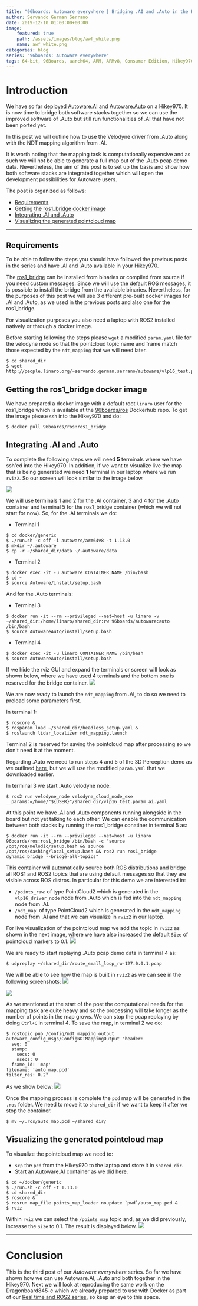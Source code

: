 ```yaml
---
title: "96boards: Autoware everywhere | Bridging .AI and .Auto in the Hikey970"
author: Servando German Serrano
date: 2019-12-10 01:00:00+00:00
image:
    featured: true
    path: /assets/images/blog/awf_white.png
    name: awf_white.png
categories: blog
series: "96boards: Autoware everywhere"
tags: 64-bit, 96Boards, aarch64, ARM, ARMv8, Consumer Edition, Hikey970, Linaro, Linux, arm64, real time, ROS2, Autoware
---
```


# Introduction

We have so far [deployed Autoware.AI](https://www.96boards.org/blog/autoware.ai_hikey970/) and [Autoware.Auto](https://www.96boards.org/blog/autoware.auto_hikey970/) on a Hikey970. It is now time to bridge both software stacks together so we can use the improved software of .Auto but still run functionalities of .AI that have not been ported yet.

In this post we will outline how to use the Velodyne driver from .Auto along with the NDT mapping algorithm from .AI.

It is worth noting that the mapping task is computationally expensive and as such we will not be able to generate a full map out of the .Auto pcap demo data. Nevertheless, the aim of this post is to set up the basis and show how both software stacks are integrated together which will open the development possibilities for Autoware users.

The post is organized as follows:
- [Requirements](#requirements)
- [Getting the ros1_bridge docker image](#getting-the-ros1_bridge-docker-image)
- [Integrating .AI and .Auto](#integrating-ai-and-auto)
- [Visualizing the generated pointcloud map](#visualizing-the-generated-pointcloud-map)

***

## Requirements
To be able to follow the steps you should have followed the previous posts in the series and have .AI and .Auto available in your Hikey970.

The [ros1_bridge](https://github.com/ros2/ros1_bridge/blob/master/README.md) can be installed from binaries or compiled from source if you need custom messages. Since we will use the default ROS messages, it is possible to install the bridge from the available binaries. Nevertheless, for the purposes of this post we will use 3 different pre-built docker images for .AI and .Auto, as we used in the previous posts and also one for the ros1_bridge.

For visualization purposes you also need a laptop with ROS2 installed natively or through a docker image.

Before starting following the steps please `wget` a modified `param.yaml` file for the velodyne node so that the pointcloud topic name and frame match those expected by the `ndt_mapping` that we will need later.
```
$ cd shared_dir
$ wget http://people.linaro.org/~servando.german.serrano/autoware/vlp16_test.param_ai.yaml
```

## Getting the ros1_bridge docker image

We have prepared a docker image with a default root `linaro` user for the ros1_bridge which is available at the [96boards/ros](https://hub.docker.com/repository/docker/96boards/ros) Dockerhub repo. To get the image please `ssh` into the Hikey970 and do:
```
$ docker pull 96boards/ros:ros1_bridge
```

## Integrating .AI and .Auto

To complete the following steps we will need **5** terminals where we have ssh'ed into the Hikey970. In addition, if we want to visualize live the map that is being generated we need **1** terminal in our laptop where we run `rviz2`. So our screen will look similar to the image below.

![](/assets/images/blog/autoware_bridge_hikey970_0.png)

We will use terminals 1 and 2 for the .AI container, 3 and 4 for the .Auto container and terminal 5 for the ros1_bridge container (which we will not start for now). So, for the .AI terminals we do:

- Terminal 1
```
$ cd docker/generic
$ ./run.sh -c off -i autoware/arm64v8 -t 1.13.0
$ mkdir ~/.autoware
$ cp -r ~/shared_dir/data ~/.autoware/data
```

- Terminal 2
```
$ docker exec -it -u autoware CONTAINER_NAME /bin/bash
$ cd ~
$ source Autoware/install/setup.bash
```

And for the .Auto terminals:
- Terminal 3
```
$ docker run -it --rm --privileged --net=host -u linaro -v ~/shared_dir:/home/linaro/shared_dir:rw 96boards/autoware:auto /bin/bash
$ source AutowareAuto/install/setup.bash
```

- Terminal 4
```
$ docker exec -it -u linaro CONTAINER_NAME /bin/bash
$ source AutowareAuto/install/setup.bash
```

If we hide the rviz GUI and expand the terminals or screen will look as shown below, where we have used 4 terminals and the bottom one is reserved for the bridge container.
![](/assets/images/blog/autoware_bridge_hikey970_1.png)

We are now ready to launch the `ndt_mapping` from .AI, to do so we need to preload some parameters first.

In terminal 1:
```
$ roscore &
$ rosparam load ~/shared_dir/headless_setup.yaml &
$ roslaunch lidar_localizer ndt_mapping.launch
```

Terminal 2 is reserved for saving the pointcloud map after processing so we don't need it at the moment.

Regarding .Auto we need to run steps 4 and 5 of the 3D Perception demo as we outlined [here](https://www.96boards.org/blog/autoware.auto_hikey970/#running-the-3d-perception-stack-demo), but we will use the modified `param.yaml` that we downloaded earlier.

In terminal 3 we start .Auto velodyne node:
```
$ ros2 run velodyne_node velodyne_cloud_node_exe __params:=/home/"${USER}"/shared_dir/vlp16_test.param_ai.yaml
```
At this point we have .AI and .Auto components running alongside in the board but not yet talking to each other. We can enable the communication between both stacks by running the ros1_bridge conatiner in terminal 5 as:
```
$ docker run -it --rm --privileged --net=host -u linaro 96boards/ros:ros1_bridge /bin/bash -c "source /opt/ros/melodic/setup.bash && source /opt/ros/dashing/local_setup.bash && ros2 run ros1_bridge dynamic_bridge --bridge-all-topics"
```
This container will automatically source both ROS distributions and bridge all ROS1 and ROS2 topics that are using default messages so that they are visible across ROS distros. In particular for this demo we are interested in:
- `/points_raw`: of type PointCloud2 which is generated in the `vlp16_driver_node` node from .Auto which is fed into the `ndt_mapping` node from .AI.
- `/ndt_map`: of type PointCloud2 which is generated in the `ndt_mapping` node from .AI and that we can visualize in `rviz2` in our laptop.

For live visualization of the pointcloud map we add the topic in `rviz2` as shown in the next image, where we have also increased the default `Size` of pointcloud markers to 0.1.
![](/assets/images/blog/autoware_bridge_hikey970_2.png)

We are ready to start replaying .Auto pcap demo data in terminal 4 as:
```
$ udpreplay ~/shared_dir/route_small_loop_rw-127.0.0.1.pcap
```

We will be able to see how the map is built in `rviz2` as we can see in the following screenshots:
![](/assets/images/blog/autoware_bridge_hikey970_3.png)

![](/assets/images/blog/autoware_bridge_hikey970_4.png)

As we mentioned at the start of the post the computational needs for the mapping task are quite heavy and so the processing will take longer as the number of points in the map grows. We can stop the pcap replaying by doing `Ctrl+C` in terminal 4. To save the map, in terminal 2 we do:
```
$ rostopic pub /config/ndt_mapping_output autoware_config_msgs/ConfigNDTMappingOutput "header:
  seq: 0
  stamp:
    secs: 0
    nsecs: 0
  frame_id: 'map'
filename: 'auto_map.pcd'
filter_res: 0.2"
```
As we show below:
![](/assets/images/blog/autoware_bridge_hikey970_5.png)

Once the mapping process is complete the `pcd` map will be generated in the `.ros` folder. We need to move it to `shared_dir` if we want to keep it after we stop the container.
```
$ mv ~/.ros/auto_map.pcd ~/shared_dir/
```

## Visualizing the generated pointcloud map
To visualize the pointcloud map we need to:
- `scp` the `pcd` from the Hikey970 to the laptop and store it in `shared_dir`.
- Start an Autoware.AI container as we did [here](https://www.96boards.org/blog/autoware.ai_hikey970/#in-laptop).
```
$ cd ~/docker/generic
$ ./run.sh -c off -t 1.13.0
$ cd shared_dir
$ roscore &
$ rosrun map_file points_map_loader noupdate `pwd`/auto_map.pcd &
$ rviz
```
Within `rviz` we can select the `/points_map` topic and, as we did previously, increase the `Size` to 0.1. The result is displayed below.
![](/assets/images/blog/autoware_bridge_hikey970_6.png)

***

# Conclusion

This is the third post of our _Autoware everywhere_ series. So far we have shown how we can use Autoware.AI, .Auto and both together in the Hikey970. Next we will look at reproducing the same work on the Dragonboard845-c which we already prepared to use with Docker as part of our [Real time and ROS2 series](https://www.96boards.org/blog/db845-rt/), so keep an eye to this space.
